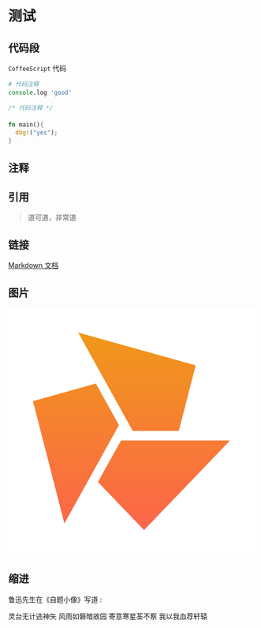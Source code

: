 [#]: 原生注释，英文外面要加括号

# 测试

## 代码段

`CoffeeScript` 代码

```coffee
# 代码注释
console.log 'good'
```

```rust
/* 代码注释 */

fn main(){
  dbg!("yes");
}
```

## 注释

<!-- 单行 HTML 注释 -->

<!--
多行
HTML
注释
-->

## 引用

> 道可道，非常道

## 链接

[Markdown 文档](https://github.com/xxai-art/xxai-art-md)

## 图片

![xxAI.Art 品牌标识](https://raw.githubusercontent.com/xxai-art/web/main/file/svg/logo.svg)

## 缩进

鲁迅先生在《自题小像》写道 :

  灵台无计逃神矢
  风雨如磐暗故园
  寄意寒星荃不察
  我以我血荐轩辕
